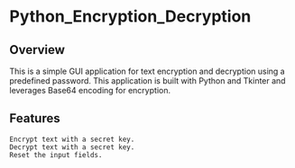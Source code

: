 ﻿# Python_Encryption_Decryption

## Overview

This is a simple GUI application for text encryption and decryption using a predefined password. This application is built with Python and Tkinter and leverages Base64 encoding for encryption.

## Features

```
Encrypt text with a secret key.
Decrypt text with a secret key.
Reset the input fields.
```

